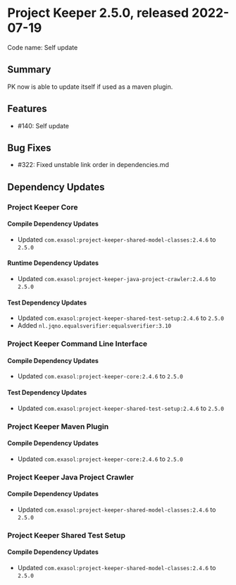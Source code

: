 # Project Keeper 2.5.0, released 2022-07-19

Code name: Self update

## Summary

PK now is able to update itself if used as a maven plugin.

## Features

* #140: Self update

## Bug Fixes

* #322: Fixed unstable link order in dependencies.md

## Dependency Updates

### Project Keeper Core

#### Compile Dependency Updates

* Updated `com.exasol:project-keeper-shared-model-classes:2.4.6` to `2.5.0`

#### Runtime Dependency Updates

* Updated `com.exasol:project-keeper-java-project-crawler:2.4.6` to `2.5.0`

#### Test Dependency Updates

* Updated `com.exasol:project-keeper-shared-test-setup:2.4.6` to `2.5.0`
* Added `nl.jqno.equalsverifier:equalsverifier:3.10`

### Project Keeper Command Line Interface

#### Compile Dependency Updates

* Updated `com.exasol:project-keeper-core:2.4.6` to `2.5.0`

#### Test Dependency Updates

* Updated `com.exasol:project-keeper-shared-test-setup:2.4.6` to `2.5.0`

### Project Keeper Maven Plugin

#### Compile Dependency Updates

* Updated `com.exasol:project-keeper-core:2.4.6` to `2.5.0`

### Project Keeper Java Project Crawler

#### Compile Dependency Updates

* Updated `com.exasol:project-keeper-shared-model-classes:2.4.6` to `2.5.0`

### Project Keeper Shared Test Setup

#### Compile Dependency Updates

* Updated `com.exasol:project-keeper-shared-model-classes:2.4.6` to `2.5.0`
